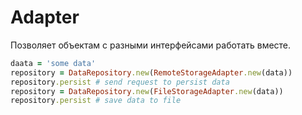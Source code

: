 # Adapter

Позволяет объектам с разными интерфейсами работать вместе.

```ruby
daata = 'some data'
repository = DataRepository.new(RemoteStorageAdapter.new(data))
repository.persist # send request to persist data
repository = DataRepository.new(FileStorageAdapter.new(data))
repository.persist # save data to file
```
